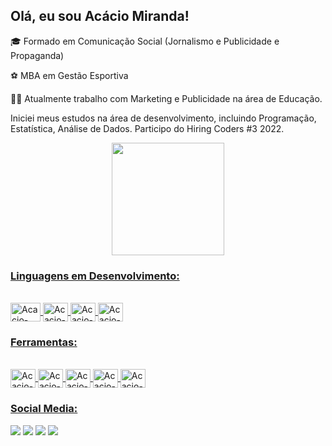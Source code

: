 ## Olá, eu sou Acácio Miranda!
🎓 Formado em Comunicação Social (Jornalismo e Publicidade e Propaganda)<p>
⚽ MBA em Gestão Esportiva <p>
🧑‍💼 Atualmente trabalho com Marketing e Publicidade na área de Educação.<p>

Iniciei meus estudos na área de desenvolvimento, incluindo Programação, Estatística, Análise de Dados. Participo do Hiring Coders #3 2022.<p>

<div align="center">
  <a href="https://github.com/acaciomiranda">
  <img height="180em" src="https://github-readme-stats.vercel.app/api?username=acaciomiranda&show_icons=true&theme=dark&include_all_commits=true&count_private=true"/>
 </div>
  
  ### Linguagens em Desenvolvimento:
  <div style="display: inline_block"><br>
  <img align="center" alt="Acacio-html" height="30" width="48" src="https://cdn.jsdelivr.net/gh/devicons/devicon/icons/html5/html5-original.svg">
  <img align="center" alt="Acacio-css" height="30" width="40" src="https://cdn.jsdelivr.net/gh/devicons/devicon/icons/css3/css3-original.svg">
  <img align="center" alt="Acacio-mysql" height="30" width="40" src="https://cdn.jsdelivr.net/gh/devicons/devicon/icons/mysql/mysql-plain-wordmark.svg">
  <img align="center" alt="Acacio-py" height="30" width="40" src="https://cdn.jsdelivr.net/gh/devicons/devicon/icons/python/python-original.svg">
</div>
  
  ### Ferramentas:
  <div style="display: inline_block"><br>
  <img align="center" alt="Acacio-psd" height="30" width="40" src="https://cdn.jsdelivr.net/gh/devicons/devicon/icons/photoshop/photoshop-plain.svg">
  <img align="center" alt="Acacio-ai" height="30" width="40" src="https://cdn.jsdelivr.net/gh/devicons/devicon/icons/illustrator/illustrator-plain.svg">
  <img align="center" alt="Acacio-pr" height="30" width="40" src="https://cdn.jsdelivr.net/gh/devicons/devicon/icons/premierepro/premierepro-original.svg">
  <img align="center" alt="Acacio-ae" height="30" width="40" src="https://cdn.jsdelivr.net/gh/devicons/devicon/icons/aftereffects/aftereffects-original.svg">
  <img align="center" alt="Acacio-canva" height="30" width="40" src="https://cdn.jsdelivr.net/gh/devicons/devicon/icons/canva/canva-original.svg">
</div>
  
  
  ### Social Media:
  <div>
  <a href="https://www.linkedin.com/in/acaciomiranda/" target="_blank"><img src="https://img.shields.io/badge/-LinkedIn-%230077B5?style=for-the-badge&logo=linkedin&logoColor=white" target="_blank"></a>
  <a href = "mailto:sr.acaciomiranda@gmail.com"><img src="https://img.shields.io/badge/-Gmail-%23333?style=for-the-badge&logo=gmail&logoColor=white" target="_blank"></a>
  <a href="https://www.instagram.com/acaciomiranda90/" target="_blank"><img src="https://img.shields.io/badge/-Instagram-%23E4405F?style=for-the-badge&logo=instagram&logoColor=white" target="_blank"></a>
 	<a href="https://discord.com/channels/@acaciomiranda0878" target="_blank"><img src="https://img.shields.io/badge/Discord-7289DA?style=for-the-badge&logo=discord&logoColor=white" target="_blank"></a> 
 
 
  </div>
  
